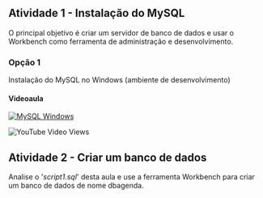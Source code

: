 ## Atividade 1 - Instalação do MySQL
O principal objetivo é criar um servidor de banco de dados e usar o Workbench como ferramenta de administração e desenvolvimento.<br>
### Opção 1
Instalação do MySQL no Windows (ambiente de desenvolvimento)
#### Videoaula
[![MySQL Windows](http://img.youtube.com/vi/iYN9a3i2qkQ/0.jpg)](http://www.youtube.com/watch?v=iYN9a3i2qkQ "Assistir no YouTube")

![YouTube Video Views](https://img.shields.io/youtube/views/iYN9a3i2qkQ?style=social)

## Atividade 2 - Criar um banco de dados
Analise o '_script1.sql_' desta aula e use a ferramenta Workbench para criar um banco de dados de nome dbagenda.